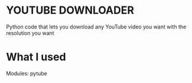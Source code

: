 # YOUTUBE DOWNLOADER
Python code that lets you download any YouTube video you want with the resolution you want 

# What I used 
Modules: pytube

